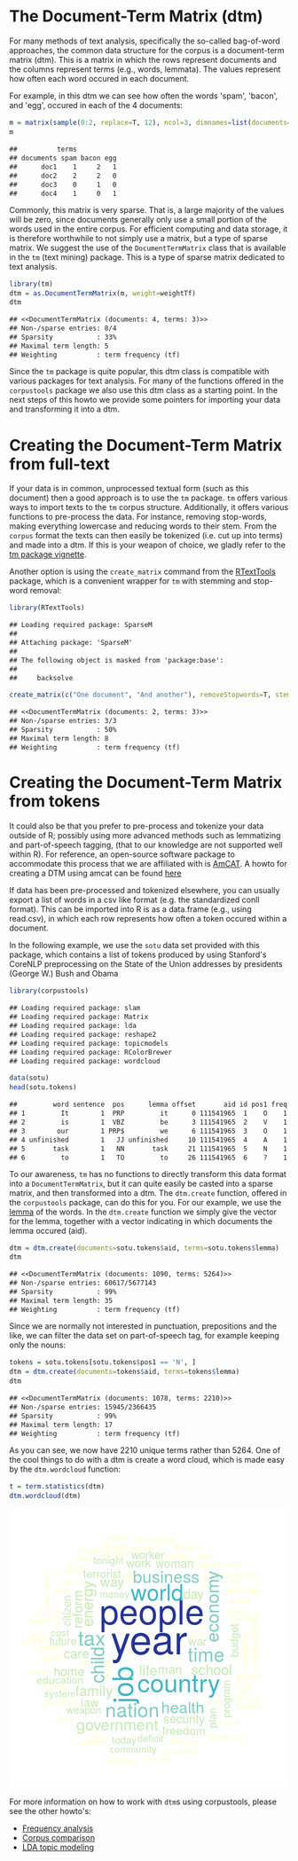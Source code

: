 

The Document-Term Matrix (dtm)
========================================================

For many methods of text analysis, specifically the so-called bag-of-word approaches, the common data structure for the corpus is a document-term matrix (dtm). This is a matrix in which the rows represent documents and the columns represent terms (e.g., words, lemmata). The values represent how often each word occured in each document. 

For example, in this dtm we can see how often the words 'spam', 'bacon', and 'egg', occured in each of the 4 documents:

```r
m = matrix(sample(0:2, replace=T, 12), ncol=3, dimnames=list(documents=c('doc1','doc2','doc3','doc4'), terms=c('spam','bacon','egg')))
m
```

```
##          terms
## documents spam bacon egg
##      doc1    1     2   1
##      doc2    2     2   0
##      doc3    0     1   0
##      doc4    1     0   1
```

Commonly, this matrix is very sparse. That is, a large majority of the values will be zero, since documents generally only use a small portion of the words used in the entire corpus. For efficient computing and data storage, it is therefore worthwhile to not simply use a matrix, but a type of sparse matrix. We suggest the use of the `DocumentTermMatrix` class that is available in the `tm` (text mining) package. This is a type of sparse matrix dedicated to text analysis.


```r
library(tm)
dtm = as.DocumentTermMatrix(m, weight=weightTf)
dtm
```

```
## <<DocumentTermMatrix (documents: 4, terms: 3)>>
## Non-/sparse entries: 8/4
## Sparsity           : 33%
## Maximal term length: 5
## Weighting          : term frequency (tf)
```

Since the `tm` package is quite popular, this dtm class is compatible with various packages for text analysis. For many of the functions offered in the `corpustools` package we also use this dtm class as a starting point. In the next steps of this howto we provide some pointers for importing your data and transforming it into a dtm.

Creating the Document-Term Matrix from full-text
========================================================

If your data is in common, unprocessed textual form (such as this document) then a good approach is to use the `tm` package. `tm` offers various ways to import texts to the `tm` corpus structure. Additionally, it offers various functions to pre-process the data. For instance, removing stop-words, making everything lowercase and reducing words to their stem. From the `corpus` format the texts can then easily be tokenized (i.e. cut up into terms) and made into a dtm. If this is your weapon of choice, we gladly refer to the [tm package vignette](http://cran.r-project.org/web/packages/tm/vignettes/tm.pdf).

Another option is using the `create_matrix` command from the [RTextTools](http://rtexttools.com) package, which is a convenient wrapper for `tm` with stemming and stop-word removal:


```r
library(RTextTools)
```

```
## Loading required package: SparseM
## 
## Attaching package: 'SparseM'
## 
## The following object is masked from 'package:base':
## 
##     backsolve
```

```r
create_matrix(c("One document", "And another"), removeStopwords=T, stemWords=T, language="english")
```

```
## <<DocumentTermMatrix (documents: 2, terms: 3)>>
## Non-/sparse entries: 3/3
## Sparsity           : 50%
## Maximal term length: 8
## Weighting          : term frequency (tf)
```

Creating the Document-Term Matrix from tokens
========================================================

It could also be that you prefer to pre-process and tokenize your data outside of R; 
possibly using more advanced methods such as lemmatizing and part-of-speech tagging, 
(that to our knowledge are not supported well within R). 
For reference, an open-source software package to accommodate this process that we are affiliated with is [AmCAT](https://github.com/amcat/). A howto for creating a DTM using amcat can be found [here](https://github.com/amcat/amcat-r/blob/master/howto/howto_corpus.Rmd)

If data has been pre-processed and tokenized elsewhere, you can usually export a list of words in a csv like format (e.g. the standardized conll format). This can be imported into R is as a data.frame (e.g., using read.csv), in which each row represents how often a token occured within a document. 

In the following example, we use the `sotu` data set provided with this package, which contains a list of tokens produced by using Stanford's CoreNLP preprocessing on the State of the Union addresses by presidents (George W.) Bush and Obama


```r
library(corpustools)
```

```
## Loading required package: slam
## Loading required package: Matrix
## Loading required package: lda
## Loading required package: reshape2
## Loading required package: topicmodels
## Loading required package: RColorBrewer
## Loading required package: wordcloud
```

```r
data(sotu)
head(sotu.tokens)
```

```
##         word sentence  pos      lemma offset       aid id pos1 freq
## 1         It        1  PRP         it      0 111541965  1    O    1
## 2         is        1  VBZ         be      3 111541965  2    V    1
## 3        our        1 PRP$         we      6 111541965  3    O    1
## 4 unfinished        1   JJ unfinished     10 111541965  4    A    1
## 5       task        1   NN       task     21 111541965  5    N    1
## 6         to        1   TO         to     26 111541965  6    ?    1
```

To our awareness, `tm` has no functions to directly transform this data format into a `DocumentTermMatrix`, but it can quite easily be casted into a sparse matrix, and then transformed into a dtm. The `dtm.create` function, offered in the `corpustools` package, can do this for you. For our example, we use the [lemma](http://en.wikipedia.org/wiki/Lemma_(morphology)) of the words. In the `dtm.create` function we simply give the vector for the lemma, together with a vector indicating in which documents the lemma occured (aid).



```r
dtm = dtm.create(documents=sotu.tokens$aid, terms=sotu.tokens$lemma)
dtm
```

```
## <<DocumentTermMatrix (documents: 1090, terms: 5264)>>
## Non-/sparse entries: 60617/5677143
## Sparsity           : 99%
## Maximal term length: 35
## Weighting          : term frequency (tf)
```

Since we are normally not interested in punctuation, prepositions and the like, we can filter the data set on part-of-speech tag, for example keeping only the nouns:


```r
tokens = sotu.tokens[sotu.tokens$pos1 == 'N', ]
dtm = dtm.create(documents=tokens$aid, terms=tokens$lemma)
dtm
```

```
## <<DocumentTermMatrix (documents: 1078, terms: 2210)>>
## Non-/sparse entries: 15945/2366435
## Sparsity           : 99%
## Maximal term length: 17
## Weighting          : term frequency (tf)
```


As you can see, we now have 2210 unique terms rather than 5264. 
One of the cool things to do with a dtm is create a word cloud, which is made easy by the `dtm.wordcloud` function:


```r
t = term.statistics(dtm)
dtm.wordcloud(dtm)
```

![plot of chunk unnamed-chunk-8](figures_dtm/unnamed-chunk-8.png) 

For more information on how to work with `dtm`s using corpustools, please see the other howto's:

* [Frequency analysis](howto/frequency.md)
* [Corpus comparison](howto/compare.md)
* [LDA topic modeling](howto/lda.md)
